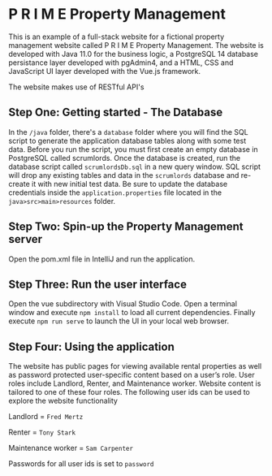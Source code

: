 # P R I M E Property Management

This is an example of a full-stack website for a fictional property management website called P R I M E Property Management.
The website is developed with Java 11.0 for the business logic, a PostgreSQL 14 database persistance layer developed with pgAdmin4, and
a  HTML, CSS and JavaScript UI layer developed with the Vue.js framework.

The website makes use of RESTful API's 

## Step One: Getting started - The Database

In the `/java` folder, there's a `database` folder where you will find the SQL script to generate the application database tables along with some test data.
Before you run the script, you must first create an empty database in PostgreSQL called scrumlords.  Once the database is created, run the database script called `scrumlordsDb.sql` in a new query window.  SQL script will drop any existing tables and data in the `scrumlords` database and re-create it with new initial test data. Be sure to update the database credentials inside the `application.properties` file located in the `java>src>main>resources` folder.

## Step Two: Spin-up the Property Management server
Open the pom.xml file in IntelliJ and run the application.

## Step Three: Run the user interface
Open the vue subdirectory with Visual Studio Code.  Open a terminal window and execute `npm install` to load all current dependencies.  Finally execute `npm run serve` to launch the UI in your local web browser.

## Step Four: Using the application
The website has public pages for viewing available rental properties as well as password protected user-specific content based on a user’s role.  User roles include Landlord, Renter, and Maintenance worker.  Website content is tailored to one of these four roles.  The following user ids can be used to explore the website functionality

Landlord = `Fred Mertz`

Renter = `Tony Stark`

Maintenance worker = `Sam Carpenter`

Passwords for all user ids is set to `password`


